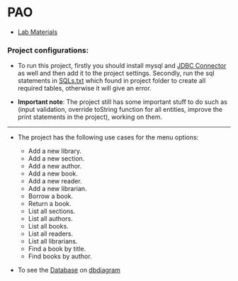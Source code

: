 # PAO

- [Lab Materials](https://github.com/constantin-voinea/laborator243)


### Project configurations:

- To run this project, firstly you should install mysql and [JDBC Connector](https://dev.mysql.com/downloads/connector/j/) as well and then add it to the project settings. Secondly, run the sql statements in [SQLs.txt](project/SQLs.txt) which found in project folder to create all required tables, otherwise it will give an error.

- **Important note**: The project still has some important stuff to do such as (input validation, override toString function for all entities, improve the print statements in the project), working on them.
  
- --------

- The project has the following use cases for the menu options:
	
	* Add a new library.
	* Add a new section.
	* Add a new author.
	* Add a new book.
	* Add a new reader.
	* Add a new librarian.
	* Borrow a book.
	* Return a book.
	* List all sections.
	* List all authors.
	* List all books.
	* List all readers.
	* List all librarians.
	* Find a book by title.
	* Find books by author.


- To see the [Database](https://dbdiagram.io/d/64171f73296d97641d891308) on [dbdiagram](https://dbdiagram.io/) 
